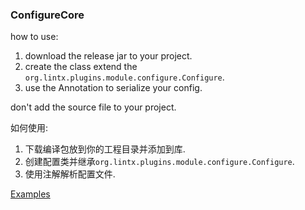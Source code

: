 ### ConfigureCore
how to use:
1. download the release jar to your project.
2. create the class extend the `org.lintx.plugins.module.configure.Configure`.
3. use the Annotation to serialize your config.

don't add the source file to your project.

如何使用:
1. 下载编译包放到你的工程目录并添加到库.
2. 创建配置类并继承`org.lintx.plugins.module.configure.Configure`.
3. 使用注解解析配置文件.

[Examples](https://github.com/lintx/bukkitapi-configure-example)